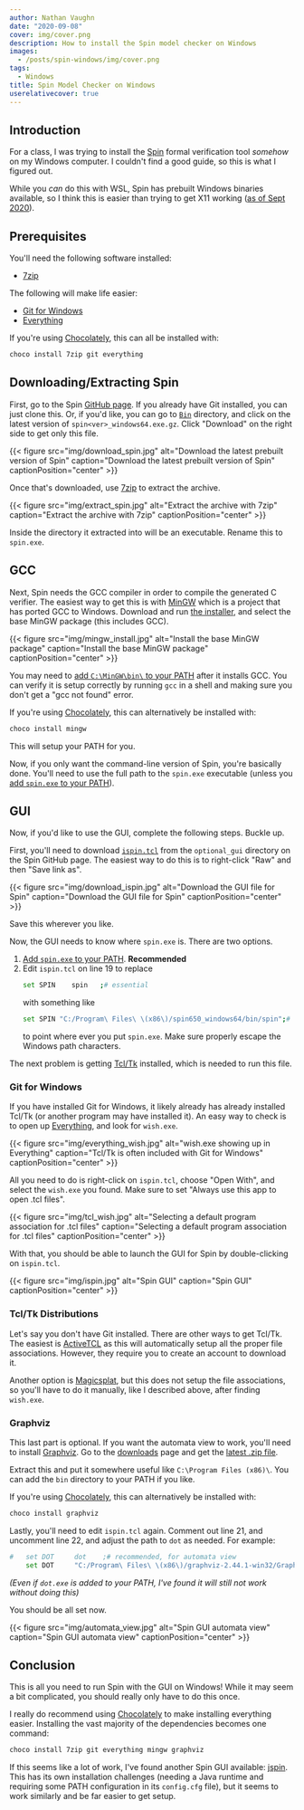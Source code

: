 ```yaml
---
author: Nathan Vaughn
date: "2020-09-08"
cover: img/cover.png
description: How to install the Spin model checker on Windows
images:
  - /posts/spin-windows/img/cover.png
tags:
  - Windows
title: Spin Model Checker on Windows
userelativecover: true
---
```


## Introduction

For a class, I was trying to install the [Spin](https://spinroot.com/)
formal verification tool _somehow_ on my Windows computer. I couldn't find
a good guide, so this is what I figured out.

While you _can_ do this with WSL, Spin has prebuilt Windows
binaries available, so I think this is easier than trying to get
X11 working ([as of Sept 2020](https://devblogs.microsoft.com/commandline/whats-new-in-the-windows-subsystem-for-linux-september-2020/#gui-apps)).

## Prerequisites

You'll need the following software installed:

- [7zip](https://www.7-zip.org/)

The following will make life easier:

- [Git for Windows](https://git-scm.com/download/win)
- [Everything](https://www.voidtools.com/)

If you're using [Chocolately](https://chocolatey.org/),
this can all be installed with:

```powershell
choco install 7zip git everything
```

## Downloading/Extracting Spin

First, go to the Spin [GitHub page](https://github.com/nimble-code/Spin). If you
already have Git installed, you can just clone this. Or, if you'd like,
you can go to [`Bin`](https://github.com/nimble-code/Spin/tree/master/Bin) directory,
and click on the latest version of
`spin<ver>_windows64.exe.gz`. Click "Download" on the right side to get
only this file.

{{< figure src="img/download_spin.jpg" alt="Download the latest prebuilt version of Spin" caption="Download the latest prebuilt version of Spin" captionPosition="center" >}}

Once that's downloaded, use [7zip](https://www.7-zip.org/) to extract the archive.

{{< figure src="img/extract_spin.jpg" alt="Extract the archive with 7zip" caption="Extract the archive with 7zip" captionPosition="center" >}}

Inside the directory it extracted into will be an executable. Rename this to `spin.exe`.

## GCC

Next, Spin needs the GCC compiler in order to compile the generated C verifier.
The easiest way to get this is with [MinGW](http://www.mingw.org/)
which is a project that has ported GCC to Windows.
Download and run [the installer](https://osdn.net/projects/mingw/releases/),
and select the base MinGW package (this includes GCC).

{{< figure src="img/mingw_install.jpg" alt="Install the base MinGW package" caption="Install the base MinGW package" captionPosition="center" >}}

You may need to [add `C:\MinGW\bin\` to your PATH](https://www.howtogeek.com/118594/how-to-edit-your-system-path-for-easy-command-line-access/) after it installs GCC.
You can verify it is setup correctly by running `gcc` in a shell and making sure
you don't get a "gcc not found" error.

If you're using [Chocolately](https://chocolatey.org/),
this can alternatively be installed with:

```powershell
choco install mingw
```

This will setup your PATH for you.

Now, if you only want the command-line version of Spin, you're basically done.
You'll need to use the full path to the `spin.exe` executable (unless you
[add `spin.exe` to your PATH](https://www.howtogeek.com/118594/how-to-edit-your-system-path-for-easy-command-line-access/)).

## GUI

Now, if you'd like to use the GUI, complete the following steps. Buckle up.

First, you'll need to download
[`ispin.tcl`](https://github.com/nimble-code/Spin/blob/master/optional_gui/ispin.tcl)
from the `optional_gui` directory on the Spin GitHub page. The easiest way to do
this is to right-click "Raw" and then "Save link as".

{{< figure src="img/download_ispin.jpg" alt="Download the GUI file for Spin" caption="Download the GUI file for Spin" captionPosition="center" >}}

Save this wherever you like.

Now, the GUI needs to know where `spin.exe` is. There are two options.

1. [Add `spin.exe` to your PATH](https://www.howtogeek.com/118594/how-to-edit-your-system-path-for-easy-command-line-access/). **Recommended**
2. Edit `ispin.tcl` on line 19 to replace
   ```bash
   set SPIN    spin   ;# essential
   ```
   with something like
   ```bash
   set SPIN	"C:/Program\ Files\ \(x86\)/spin650_windows64/bin/spin";# essential
   ```
   to point where ever you put `spin.exe`. Make sure properly escape the Windows path characters.

The next problem is getting [Tcl/Tk](https://www.tcl.tk/) installed,
which is needed to run this file.

### Git for Windows

If you have installed Git for Windows, it likely already has already installed Tcl/Tk
(or another program may have installed it).
An easy way to check is to open up [Everything](https://www.voidtools.com/),
and look for `wish.exe`.

{{< figure src="img/everything_wish.jpg" alt="wish.exe showing up in Everything" caption="Tcl/Tk is often included with Git for Windows" captionPosition="center" >}}

All you need to do is right-click on `ispin.tcl`, choose "Open With",
and select the `wish.exe` you found. Make sure to set
"Always use this app to open .tcl files".

{{< figure src="img/tcl_wish.jpg" alt="Selecting a default program association for .tcl files" caption="Selecting a default program association for .tcl files" captionPosition="center" >}}

With that, you should be able to launch the GUI for Spin
by double-clicking on `ispin.tcl`.

{{< figure src="img/ispin.jpg" alt="Spin GUI" caption="Spin GUI" captionPosition="center" >}}

### Tcl/Tk Distributions

Let's say you don't have Git installed. There are other ways to get Tcl/Tk.
The easiest is [ActiveTCL](https://www.activestate.com/products/tcl/downloads/) as
this will automatically setup all the proper file associations. However, they require
you to create an account to download it.

Another option is
[Magicsplat](https://www.magicsplat.com/tcl-installer/index.html#downloads),
but this does not setup the file associations, so you'll have to do it manually, like
I described above, after finding `wish.exe`.

### Graphviz

This last part is optional. If you want the automata view to work, you'll need
to install [Graphviz](https://graphviz.org/). Go to the
[downloads](https://graphviz.org/download/) page and get the
[latest .zip file](https://www2.graphviz.org/Packages/stable/windows/10/msbuild/Release/Win32/).

Extract this and put it somewhere useful like `C:\Program Files (x86)\`.
You can add the `bin` directory to your PATH if you like.

If you're using [Chocolately](https://chocolatey.org/),
this can alternatively be installed with:

```powershell
choco install graphviz
```

Lastly, you'll need to edit `ispin.tcl` again. Comment out line 21, and uncomment
line 22, and adjust the path to `dot` as needed. For example:

```bash
#	set DOT     dot    ;# recommended, for automata view
	set DOT		"C:/Program\ Files\ \(x86\)/graphviz-2.44.1-win32/Graphviz/bin/dot";
```

_(Even if `dot.exe` is added to your PATH, I've found it will still not work without doing this)_

You should be all set now.

{{< figure src="img/automata_view.jpg" alt="Spin GUI automata view" caption="Spin GUI automata view" captionPosition="center" >}}

## Conclusion

This is all you need to run Spin with the GUI on Windows! While it may
seem a bit complicated, you should really only have to do this once.

I really do recommend using [Chocolately](https://chocolatey.org/) to make
installing everything easier. Installing the vast majority of the dependencies
becomes one command:

```powershell
choco install 7zip git everything mingw graphviz
```

If this seems like a lot of work, I've found another Spin GUI
available: [jspin](https://github.com/motib/jspin).
This has its own installation challenges (needing a Java runtime and requiring
some PATH configuration in its `config.cfg` file), but it seems
to work similarly and be far easier to get setup.
